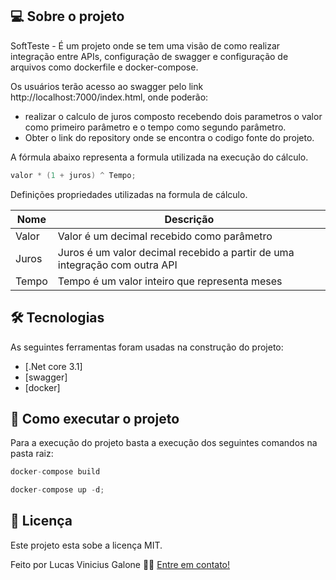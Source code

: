 ## 💻 Sobre o projeto

SoftTeste - É um projeto onde se tem uma visão de como realizar integração entre APIs, configuração de swagger e configuração de arquivos como dockerfile
e docker-compose.

Os usuários terão acesso ao swagger pelo link http://localhost:7000/index.html, onde poderão:
- realizar o calculo de juros composto recebendo dois parametros o valor como primeiro parâmetro e o tempo como segundo parâmetro.
- Obter o link do repository onde se encontra o codigo fonte do projeto.

A fórmula abaixo representa a formula utilizada na execução do cálculo.

```csharp
valor * (1 + juros) ^ Tempo;
```

Definições propriedades utilizadas na formula de cálculo.

| Nome   | Descrição                                                                            |
|--------|--------------------------------------------------------------------------------------|
| Valor  | Valor é um decimal recebido como parâmetro                                           |
| Juros  | Juros é um valor decimal recebido a partir de uma integração com outra API           |
| Tempo  | Tempo é um valor inteiro que representa meses                                        |

## 🛠 Tecnologias

As seguintes ferramentas foram usadas na construção do projeto:

- [.Net core 3.1]
- [swagger]
- [docker]

## 🚀 Como executar o projeto

Para a execução do projeto basta a execução dos seguintes comandos na pasta raiz:
```csharp
docker-compose build
```
```csharp
docker-compose up -d;
```

## 📝 Licença

Este projeto esta sobe a licença MIT.

Feito por Lucas Vinicius Galone 👋🏽 [Entre em contato!](https://www.linkedin.com/in/tgmarinho/)
